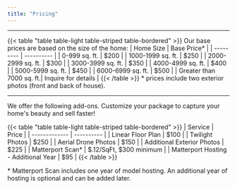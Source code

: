 ```yaml
---
title: "Pricing"
---
```


---
{{< table "table table-light table-striped table-bordered" >}}
Our base prices are based on the size of the home:
| Home Size                | Base Price\* |
| ---------                | ---------- |
| 0-999 sq. ft.	           | $200 |
| 1000-1999 sq. ft.	       | $250 |
| 2000-2999 sq. ft.	       | $300 |
| 3000-3999 sq. ft.	       | $350 |
| 4000-4999 sq. ft.	       | $400 |
| 5000-5999 sq. ft.	       | $450 |
| 6000-6999 sq. ft.	       | $500 |
| Greater than 7000 sq. ft.| Inquire for details |
{{< /table >}}
\* prices include two exterior photos (front and back of house).

---

We offer the following add-ons. Customize your package to capture your home's beauty and sell faster!

{{< table "table table-light table-striped table-bordered" >}}
| Service         | Price         |
| -------------   | ----------    |
| Linear Floor Plan | $100         |
| Twilight Photos  | $250         |
| Aerial Drone Photos | $150 |
| Additional Exterior Photos | $225 |
| Matterport Scan\* | $.12/SqFt, $300 minimum      |
| Matterport Hosting - Additional Year | $95 |
{{< /table >}}

\* Matterport Scan includes one year of model hosting. An additional year of hosting is optional and can be added later.



